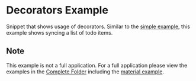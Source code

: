 # Decorators Example

Snippet that shows usage of decorators. Similar to the [simple example](https://github.com/nader2560/react-redux-firebase/tree/master/examples/simple), this example shows syncing a list of todo items.

## Note

This example is not a full application. For a full application please view the examples in the [Complete Folder](https://github.com/nader2560/react-redux-firebase/tree/master/examples/complete) including the [material example](https://github.com/nader2560/react-redux-firebase/tree/master/examples/complete/material).
